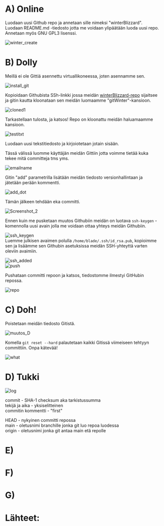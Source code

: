 # A) Online  

Luodaan uusi Github repo ja annetaan sille nimeksi "winterBlizzard". Luodaan README.md -tiedosto jotta me voidaan ylipäätään luoda uusi repo. Annetaan myös GNU GPL3 lisenssi.  

![winter_create](https://github.com/bladexanarchy/pal_hal/assets/91332151/1affe411-6193-40e0-b98e-8f9a33b21ad2)  


# B) Dolly  

Meillä ei ole Gittiä asennettu virtuallikoneessa, joten asennamme sen.  

![install_git](https://github.com/bladexanarchy/pal_hal/assets/91332151/c9047b67-1f75-481e-91db-4e393221d534)  

Kopioidaan Githubista SSh-linkki jossa meidän [winterBlizzard-repo](https://github.com/bladexanarchy/winterBlizzard) sijaitsee ja gitin kautta kloonataan sen meidän luomaamme "gitWinter"-kansioon.  


![cloned1](https://github.com/bladexanarchy/pal_hal/assets/91332151/15b1f602-491e-4376-b36b-2fe58288a947)  

Tarkastellaan tulosta, ja katsos! Repo on kloonattu meidän haluamaamme kansioon.  


![testitxt](https://github.com/bladexanarchy/pal_hal/assets/91332151/13b4c2a2-5efa-45ad-a159-cb7d333dc9d8)  

Luodaan uusi tekstitiedosto ja kirjoiotetaan jotain sisään.  

Tässä välissä luomme käyttäjän meidän Gittiin jotta voimme tietää kuka tekee mitä committeja tms yms.

![emailname](https://github.com/bladexanarchy/pal_hal/assets/91332151/21ac9e98-37a9-440a-81ce-28a88dbbe63b)  



Gitin "add" parametrilla lisätään meidän tiedosto versionhallintaan ja jätetään perään kommentti.  

![add_dot](https://github.com/bladexanarchy/pal_hal/assets/91332151/9276785e-2937-473e-9655-4d1d9a988bf4)  


Tämän jälkeen tehdään eka committi.  

![Screenshot_2](https://github.com/bladexanarchy/pal_hal/assets/91332151/8aac0f0a-220d-42c0-93d5-a1ca5e3cc1df)  

Ennen kuin me pusketaan muutos Githubiin meidän on luotava ```ssh-keygen``` -komennolla uusi avain jolla me voidaan ottaa yhteys meidän Githubiin.  

![ssh_keygen](https://github.com/bladexanarchy/pal_hal/assets/91332151/661cf0a4-1eb7-4d5c-8fbc-662a9787ed80)  
Luemme julkisen avaimen polulla ```/home/blade/.ssh/id_rsa.pub```, kopioimme sen ja lisäämme sen Githubin asetuksissa meidän SSH-yhteyttä varten oleviin avaimiin.  

![ssh_added](https://github.com/bladexanarchy/pal_hal/assets/91332151/2bcf3826-f4b4-4891-85a5-52336e21d240)  
![push](https://github.com/bladexanarchy/pal_hal/assets/91332151/0d555efe-c8f6-4b3d-a6af-55c4e2d14e2e)  


Pushataan committi repoon ja katsos, tiedostomme ilmestyi GitHubin repossa.  

![repo](https://github.com/bladexanarchy/pal_hal/assets/91332151/eb33962b-4986-4c7d-883d-c4b528f49759)

# C) Doh!  

Poistetaan meidän tiedosto Gitistä.  

![muutos_D](https://github.com/bladexanarchy/pal_hal/assets/91332151/011df7e2-7a38-4ec5-b5a7-befea9462a09)  

Komella ```git reset --hard``` palautetaan kaikki Gitissä viimeiseen tehtyyn committiin. Onpa kätevää!  

![what](https://github.com/bladexanarchy/pal_hal/assets/91332151/0d708ff1-2b02-491a-8102-6613df41f37f)  


# D) Tukki

![log](https://github.com/bladexanarchy/pal_hal/assets/91332151/ff5f488d-c318-44b4-a93f-3f5564d6969a)  

commit - SHA-1 checksum aka tarkistussumma  
tekijä ja aika - yksiselitteinen  
commitin kommentti - "first"  

HEAD - nykyinen committi repossa  
main - oletusnimi branchille jonka git luo repoa luodessa  
origin - oletusnimi jonka git antaa main etä repolle  

# E)

# F)

# G)

# Lähteet:

